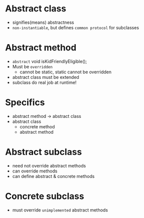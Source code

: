 # Abstract class

- signifies(means) abstractness
- `non-instantiable`, but defines `common protocol` for subclasses

# Abstract method

- `abstract` void isKidFriendlyEligible();
- Must be `overridden`
  - cannot be static, static cannot be overridden
- abstract class must be extended
- subclass do real job at runtime!

# Specifics

- abstract method -> abstract class
- abstract class
  - concrete method
  - abstract method

# Abstract subclass

- need not override abstract methods
- can override methods
- can define abstract & concrete methods

# Concrete subclass

- must override `unimplemented` abstract methods
